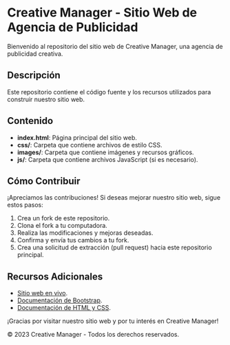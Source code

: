 # Creative Manager - Sitio Web de Agencia de Publicidad

Bienvenido al repositorio del sitio web de Creative Manager, una agencia de publicidad creativa.

## Descripción

Este repositorio contiene el código fuente y los recursos utilizados para construir nuestro sitio web. 

## Contenido

- **index.html**: Página principal del sitio web.
- **css/**: Carpeta que contiene archivos de estilo CSS.
- **images/**: Carpeta que contiene imágenes y recursos gráficos.
- **js/**: Carpeta que contiene archivos JavaScript (si es necesario).

## Cómo Contribuir

¡Apreciamos las contribuciones! Si deseas mejorar nuestro sitio web, sigue estos pasos:

1. Crea un fork de este repositorio.
2. Clona el fork a tu computadora.
3. Realiza las modificaciones y mejoras deseadas.
4. Confirma y envía tus cambios a tu fork.
5. Crea una solicitud de extracción (pull request) hacia este repositorio principal.

## Recursos Adicionales

- [Sitio web en vivo](https://creative-manager.netlify.app).
- [Documentación de Bootstrap](https://themewagon.com/themes/heado/).
- [Documentación de HTML y CSS](https://developer.mozilla.org/en-US/docs/Web/HTML).


¡Gracias por visitar nuestro sitio web y por tu interés en Creative Manager!

© 2023 Creative Manager - Todos los derechos reservados.